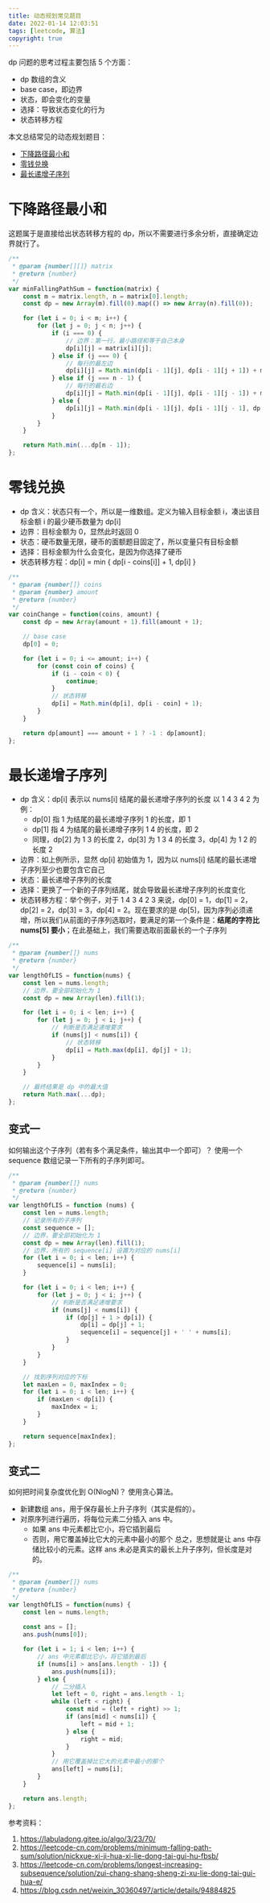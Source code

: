 ```yaml
---
title: 动态规划常见题目
date: 2022-01-14 12:03:51
tags: [leetcode, 算法]
copyright: true
---
```

dp 问题的思考过程主要包括 5 个方面：
- dp 数组的含义
- base case，即边界
- 状态，即会变化的变量
- 选择：导致状态变化的行为
- 状态转移方程

本文总结常见的动态规划题目：
- [下降路径最小和](https://leetcode-cn.com/problems/minimum-falling-path-sum/)
- [零钱兑换](https://leetcode-cn.com/problems/coin-change/)
- [最长递增子序列](https://leetcode-cn.com/problems/longest-increasing-subsequence/)

# 下降路径最小和
这题属于是直接给出状态转移方程的 dp，所以不需要进行多余分析，直接确定边界就行了。
```js
/**
 * @param {number[][]} matrix
 * @return {number}
 */
var minFallingPathSum = function(matrix) {
    const m = matrix.length, n = matrix[0].length;
    const dp = new Array(m).fill(0).map(() => new Array(n).fill(0));

    for (let i = 0; i < m; i++) {
        for (let j = 0; j < n; j++) {
            if (i === 0) {
                // 边界：第一行，最小路径和等于自己本身
                dp[i][j] = matrix[i][j];
            } else if (j === 0) {
                // 每行的最左边
                dp[i][j] = Math.min(dp[i - 1][j], dp[i - 1][j + 1]) + matrix[i][j];
            } else if (j === n - 1) {
                // 每行的最右边
                dp[i][j] = Math.min(dp[i - 1][j], dp[i - 1][j - 1]) + matrix[i][j];
            } else {
                dp[i][j] = Math.min(dp[i - 1][j], dp[i - 1][j - 1], dp[i - 1][j + 1]) + matrix[i][j];
            }
        }
    }

    return Math.min(...dp[m - 1]);
};
```

# 零钱兑换
- dp 含义：状态只有一个，所以是一维数组。定义为输入目标金额 i，凑出该目标金额 i 的最少硬币数量为 dp[i]
- 边界：目标金额为 0，显然此时返回 0
- 状态：硬币数量无限，硬币的面额题目固定了，所以变量只有目标金额
- 选择：目标金额为什么会变化，是因为你选择了硬币
- 状态转移方程：dp[i] = min { dp[i - coins[i]] + 1, dp[i] }

```js
/**
 * @param {number[]} coins
 * @param {number} amount
 * @return {number}
 */
var coinChange = function(coins, amount) {
    const dp = new Array(amount + 1).fill(amount + 1);

    // base case
    dp[0] = 0;

    for (let i = 0; i <= amount; i++) {
        for (const coin of coins) {
            if (i - coin < 0) {
                continue;
            }
            // 状态转移
            dp[i] = Math.min(dp[i], dp[i - coin] + 1);
        }
    }

    return dp[amount] === amount + 1 ? -1 : dp[amount];
};
```

# 最长递增子序列
- dp 含义：dp[i] 表示以 nums[i] 结尾的最长递增子序列的长度
以 1 4 3 4 2 为例：
    - dp[0] 指 1 为结尾的最长递增子序列 1 的长度，即 1
    - dp[1] 指 4 为结尾的最长递增子序列 1 4 的长度，即 2
    - 同理，dp[2] 为 1 3 的长度 2，dp[3] 为 1 3 4 的长度 3，dp[4] 为 1 2 的长度 2
- 边界：如上例所示，显然 dp[i] 初始值为 1，因为以 nums[i] 结尾的最长递增子序列至少也要包含它自己
- 状态：最长递增子序列的长度
- 选择：更换了一个新的子序列结尾，就会导致最长递增子序列的长度变化
- 状态转移方程：举个例子，对于 1 4 3 4 2 3 来说，dp[0] = 1，dp[1] = 2，dp[2] = 2，dp[3] = 3，dp[4] = 2。现在要求的是 dp[5]，因为序列必须递增，所以我们从前面的子序列选取时，要满足的第一个条件是：**结尾的字符比 nums[5] 要小**；在此基础上，我们需要选取前面最长的一个子序列

```js
/**
 * @param {number[]} nums
 * @return {number}
 */
var lengthOfLIS = function(nums) {
    const len = nums.length;
    // 边界，要全部初始化为 1
    const dp = new Array(len).fill(1);

    for (let i = 0; i < len; i++) {
        for (let j = 0; j < i; j++) {
            // 判断是否满足递增要求
            if (nums[j] < nums[i]) {
                // 状态转移
                dp[i] = Math.max(dp[i], dp[j] + 1);
            }
        }
    }

    // 最终结果是 dp 中的最大值
    return Math.max(...dp);
};
```

## 变式一
如何输出这个子序列（若有多个满足条件，输出其中一个即可）？
使用一个 sequence 数组记录一下所有的子序列即可。

```js
/**
 * @param {number[]} nums
 * @return {number}
 */
var lengthOfLIS = function (nums) {
    const len = nums.length;
    // 记录所有的子序列
    const sequence = [];
    // 边界，要全部初始化为 1
    const dp = new Array(len).fill(1);
    // 边界，所有的 sequence[i] 设置为对应的 nums[i]
    for (let i = 0; i < len; i++) {
        sequence[i] = nums[i];
    }

    for (let i = 0; i < len; i++) {
        for (let j = 0; j < i; j++) {
            // 判断是否满足递增要求
            if (nums[j] < nums[i]) {
                if (dp[j] + 1 > dp[i]) {
                    dp[i] = dp[j] + 1;
                    sequence[i] = sequence[j] + ' ' + nums[i];
                }
            }
        }
    }

    // 找到序列对应的下标
    let maxLen = 0, maxIndex = 0;
    for (let i = 0; i < len; i++) {
        if (maxLen < dp[i]) {
            maxIndex = i;
        }
    }

    return sequence[maxIndex];
};
```

## 变式二
如何把时间复杂度优化到 O(NlogN)？
使用贪心算法。
- 新建数组 ans，用于保存最长上升子序列（其实是假的）。
- 对原序列进行遍历，将每位元素二分插入 ans 中。
    - 如果 ans 中元素都比它小，将它插到最后
    - 否则，用它覆盖掉比它大的元素中最小的那个
总之，思想就是让 ans 中存储比较小的元素。这样 ans 未必是真实的最长上升子序列，但长度是对的。

```js
/**
 * @param {number[]} nums
 * @return {number}
 */
var lengthOfLIS = function(nums) {
    const len = nums.length;
    
    const ans = [];
    ans.push(nums[0]);

    for (let i = 1; i < len; i++) {
        // ans 中元素都比它小，将它插到最后
        if (nums[i] > ans[ans.length - 1]) {
            ans.push(nums[i]);
        } else {
            // 二分插入
            let left = 0, right = ans.length - 1;
            while (left < right) {
                const mid = (left + right) >> 1;
                if (ans[mid] < nums[i]) {
                    left = mid + 1;
                } else {
                    right = mid;
                }
            }
            // 用它覆盖掉比它大的元素中最小的那个
            ans[left] = nums[i];
        }
    }

    return ans.length;
};
```



参考资料：
1. https://labuladong.gitee.io/algo/3/23/70/
2. https://leetcode-cn.com/problems/minimum-falling-path-sum/solution/nickxue-xi-ji-hua-xi-lie-dong-tai-gui-hu-fbsb/
3. https://leetcode-cn.com/problems/longest-increasing-subsequence/solution/zui-chang-shang-sheng-zi-xu-lie-dong-tai-gui-hua-e/
4. https://blog.csdn.net/weixin_30360497/article/details/94884825